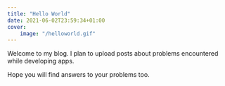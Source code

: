 ```yaml
---
title: "Hello World"
date: 2021-06-02T23:59:34+01:00
cover:
    image: "/helloworld.gif"
---
```



Welcome to my blog. I plan to upload posts about problems encountered while developing apps.

Hope you will find answers to your problems too.


